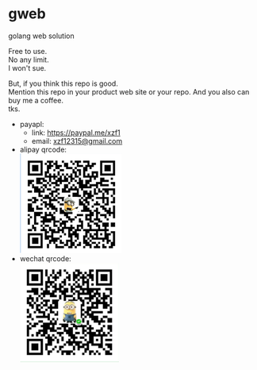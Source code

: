 # gweb
golang web solution

Free to use.   
No any limit.   
I won't sue.  

But, if you think this repo is good.   
Mention this repo in your product web site or your repo.
And you also can buy me a coffee.    
tks.

 - payapl:  
      - link: https://paypal.me/xzf1  
      - email: xzf12315@gmail.com
 - alipay qrcode:    
![image](https://raw.githubusercontent.com/xzf/gweb/payment_img/alipay.png)    
 - wechat qrcode:    
![image](https://raw.githubusercontent.com/xzf/gweb/payment_img/wechat.png)   
